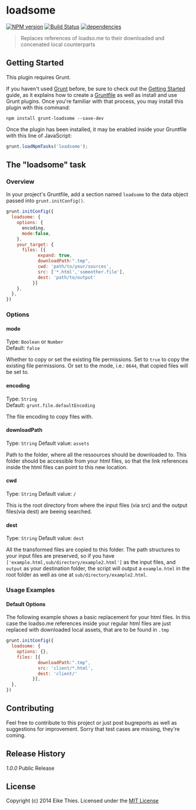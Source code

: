 # loadsome
[![NPM version](https://nodei.co/npm/grunt-loadsome.png?compact=true)](https://nodei.co/npm/grunt-loadsome/) [![Build Status](https://travis-ci.org/eikaramba/grunt-loadsome.svg)](https://travis-ci.org/eikaramba/grunt-loadsome) [![dependencies](https://david-dm.org/eikaramba/grunt-loadsome.png)](https://david-dm.org/eikaramba/grunt-loadsome)

> Replaces references of loadso.me to their downloaded and concenated local counterparts

## Getting Started
This plugin requires Grunt.

If you haven't used [Grunt](http://gruntjs.com/) before, be sure to check out the [Getting Started](http://gruntjs.com/getting-started) guide, as it explains how to create a [Gruntfile](http://gruntjs.com/sample-gruntfile) as well as install and use Grunt plugins. Once you're familiar with that process, you may install this plugin with this command:

```shell
npm install grunt-loadsome --save-dev
```

Once the plugin has been installed, it may be enabled inside your Gruntfile with this line of JavaScript:

```js
grunt.loadNpmTasks('loadsome');
```

## The "loadsome" task

### Overview
In your project's Gruntfile, add a section named `loadsome` to the data object passed into `grunt.initConfig()`.

```js
grunt.initConfig({
  loadsome: {
    options: {
      encoding,
      mode:false,
    },
    your_target: {
      files: [{
            expand: true,
            downloadPath:".tmp",
            cwd: 'path/to/your/sources',
            src: ['*.html','someother.file'],
            dest: 'path/to/output'
          }]
    },
  },
})
```

### Options

#### mode
Type: `Boolean` or `Number`  
Default: `false`

Whether to copy or set the existing file permissions. Set to `true` to copy the existing file permissions. Or set to the mode, i.e.: `0644`, that copied files will be set to.

#### encoding
Type: `String`  
Default: `grunt.file.defaultEncoding`

The file encoding to copy files with.

#### downloadPath
Type: `String`
Default value: `assets`

Path to the folder, where all the ressources should be downloaded to. This folder should be accessible from your html files, so that the link references inside the html files can point to this new location.

#### cwd
Type: `String`
Default value: `/`

This is the root directory from where the input files (via src) and the output files(via dest) are beeing searched.


#### dest
Type: `String`
Default value: `dest`

All the transformed files are copied to this folder. The path structures to your input files are preserved, so if you have `['example.html,sub/directory/example2.html']` as the input files, and `output` as your destination folder, the script will output a `example.html` in the root folder as well as one at `sub/directory/example2.html`.



### Usage Examples

#### Default Options
The following example shows a basic replacement for your html files. In this case the loadso.me references inside your regular html files are just replaced with downloaded local assets, that are to be found in `.tmp`

```js
grunt.initConfig({
  loadsome: {
    options: {},
    files: [{
            downloadPath:".tmp",
            src: 'client/*.html',
            dest: 'client/'
          }],
  },
})
```

## Contributing
Feel free to contribute to this project or just post bugreports as well as suggestions for improvement. Sorry that test cases are missing, they're coming.

## Release History
_1.0.0_ Public Release

## License
Copyright (c) 2014 Eike Thies. Licensed under the [MIT License](http://en.wikipedia.org/wiki/MIT_License)

[npm-url]: https://npmjs.org/package/grunt-loadsome
[npm-image]: https://badge.fury.io/js/grunt-loadsome.png

[travis-url]: http://travis-ci.org/eikaramba/grunt-loadsome
[travis-image]: https://secure.travis-ci.org/eikaramba/grunt-loadsome.png?branch=master

[coveralls-url]: https://coveralls.io/r/eikaramba/grunt-loadsome
[coveralls-image]: https://coveralls.io/repos/eikaramba/grunt-loadsome/badge.png

[depstat-url]: https://david-dm.org/eikaramba/grunt-loadsome
[depstat-image]: https://david-dm.org/eikaramba/grunt-loadsome.png
